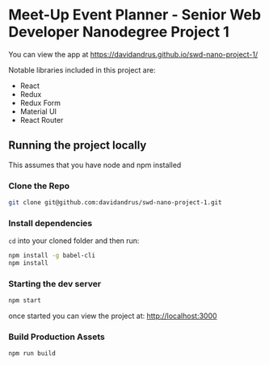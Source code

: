 # Meet-Up Event Planner - Senior Web Developer Nanodegree Project 1

You can view the app at https://davidandrus.github.io/swd-nano-project-1/

Notable libraries included in this project are:
* React
* Redux
* Redux Form
* Material UI
* React Router

## Running the project locally

This assumes that you have node and npm installed

### Clone the Repo
``` sh
git clone git@github.com:davidandrus/swd-nano-project-1.git
```
### Install dependencies
`cd` into your cloned folder and then run:
``` sh
npm install -g babel-cli
npm install
```
### Starting the dev server
``` sh
npm start
```
once started you can view the project at: [http://localhost:3000](http://localhost:3000)
### Build Production Assets
``` sh
npm run build
```
